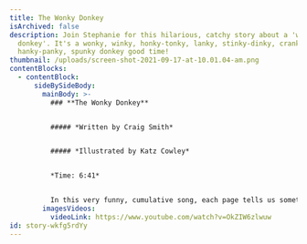 ```yaml
---
title: The Wonky Donkey
isArchived: false
description: Join Stephanie for this hilarious, catchy story about a 'wonky
  donkey'. It's a wonky, winky, honky-tonky, lanky, stinky-dinky, cranky,
  hanky-panky, spunky donkey good time!
thumbnail: /uploads/screen-shot-2021-09-17-at-10.01.04-am.png
contentBlocks:
  - contentBlock:
      sideBySideBody:
        mainBody: >-
          ### **The Wonky Donkey**


          ##### *Written by Craig Smith*


          ##### *Illustrated by Katz Cowley*


          *Time: 6:41*


          In this very funny, cumulative song, each page tells us something new about the donkey until we end up with a spunky, hanky-panky cranky stinky dinky lanky honky-tonky winky wonky donkey, which will have children in fits of laughter!
        imagesVideos:
          videoLink: https://www.youtube.com/watch?v=OkZIW6zlwuw
id: story-wkfg5rdYy
---
```

